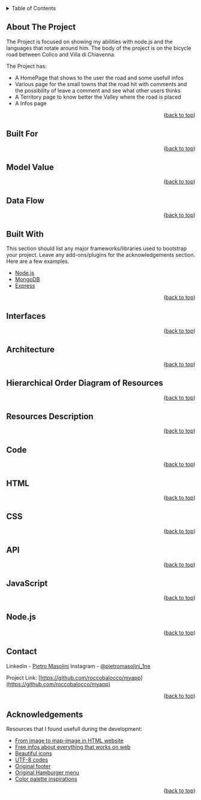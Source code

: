 <div id="top"></div>

<!-- TABLE OF CONTENTS -->
<details>
  <summary>Table of Contents</summary>
  <ol>
    <li>
      <a href="#about-the-project">About The Project</a>
      <ul>
        <li><a href="#built-for">Built For</a></li>
        <li><a href="#model-value">Model Value</a></li>
        <li><a href="#data-flow">Data Flow</a></li>
        <li><a href="#built-with">Built With</a></li>
      </ul>
    </li>
    <li><a href="#interfaces">Interfaces</a></li>
    <li>
      <a href="#architecture">Architecture</a>
      <ul>
        <li><a href="#hierarchical-order-diagram-of-resources">Hierarchical Order Diagram of Resources</a></li>
        <li><a href="#resources-description">Resources Description</a></li>
      </ul>
    </li>
    <li>
      <a href="#code">Code</a>
      <ul>
        <li><a href="#html">HTML</a></li>
        <li><a href="#css">CSS</a></li>
        <li><a href="#api">API</a></li>
        <li><a href="#javascript">JavaScript</a></li>
        <li><a href="#node.js">Node.js</a></li>
      </ul>
    </li>
    <li><a href="#contact">Contact</a></li>
    <li><a href="#acknowledgements">Riconoscimenti</a></li>
  </ol>
</details>



## About The Project

The Project is focused on showing my abilities with node.js and the languages that rotate around him.
The body of the project is on the bicycle road between Colico and Villa di Chiavenna.

The Project has:
* A HomePage that shows to the user the road and  some usefull infos
* Various page for the small towns that the road hit with comments and the possibility of leave a comment and see what other users thinks
* A Territory page to know better the Valley where the road is placed
* A Infos page

<p align="right">(<a href="#top">back to top</a>)</p>



## Built For

<p align="right">(<a href="#top">back to top</a>)</p>

## Model Value

<p align="right">(<a href="#top">back to top</a>)</p>

## Data Flow

<p align="right">(<a href="#top">back to top</a>)</p>

## Built With

This section should list any major frameworks/libraries used to bootstrap your project. Leave any add-ons/plugins for the acknowledgements section. Here are a few examples.

* [Node.js](https://nodejs.org/en/)
* [MongoDB](https://www.mongodb.com/)
* [Express](http://expressjs.com/)

<p align="right">(<a href="#top">back to top</a>)</p>

## Interfaces

<p align="right">(<a href="#top">back to top</a>)</p>

## Architecture

<p align="right">(<a href="#top">back to top</a>)</p>

## Hierarchical Order Diagram of Resources

<p align="right">(<a href="#top">back to top</a>)</p>

## Resources Description

<p align="right">(<a href="#top">back to top</a>)</p>

## Code

<p align="right">(<a href="#top">back to top</a>)</p>

## HTML

<p align="right">(<a href="#top">back to top</a>)</p>

## CSS

<p align="right">(<a href="#top">back to top</a>)</p>

## API

<p align="right">(<a href="#top">back to top</a>)</p>

## JavaScript

<p align="right">(<a href="#top">back to top</a>)</p>

## Node.js<p id="node.js"></p>

<p align="right">(<a href="#top">back to top</a>)</p>

## Contact

Linkedin - [Pietro Masolini](https://www.linkedin.com/in/pietro-m-99b7b318a/)
Instagram - [@pietromasolini_1ne](https://www.instagram.com/pietromasolini_1ne/)

Project Link: [https://github.com/roccobalocco/myapp](https://github.com/roccobalocco/myapp)

<p align="right">(<a href="#top">back to top</a>)</p>


## Acknowledgements

Resources that I found usefull during the development:
* [From image to map-image in HTML website](http://www.image-map.net/)
* [Free infos about everything that works on web](https://www.w3schools.com)
* [Beautiful icons](https://fontawesome.com/v4/)
* [UTF-8 codes](https://www.utf8icons.com/)
* [Original footer](https://codepen.io/julesforrest/pen/qLpgNB)
* [Original Hamburger menu](https://codepen.io/alvarotrigo/pen/QWqKOdb)
* [Color palette inspirations](https://www.shutterstock.com/blog/color-palettes-for-websites)

<p align="right">(<a href="#top">back to top</a>)</p>


